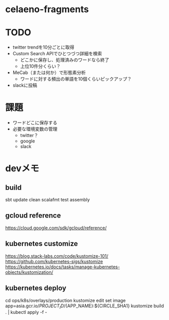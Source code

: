 # celaeno-fragments

# TODO
- twitter trendを10分ごとに取得
- Custom Search APIでひとつづつ詳細を検索
  - どこかに保存し、処理済みのワードなら終了
  - 上位10件分くらい？
- MeCab（または何か）で形態素分析
  - ワードに対する頻出の単語を10個くらいピックアップ？
- slackに投稿

# 課題
- ワードどこに保存する
- 必要な環境変数の管理
  - twitter？
  - google
  - slack


# devメモ
## build
sbt update clean scalafmt test assembly

## gcloud reference
https://cloud.google.com/sdk/gcloud/reference/

## kubernetes customize
https://blog.stack-labs.com/code/kustomize-101/
https://github.com/kubernetes-sigs/kustomize
https://kubernetes.io/docs/tasks/manage-kubernetes-objects/kustomization/

## kubernetes deploy
cd ops/k8s/overlays/production
kustomize edit set image app=asia.gcr.io/${PROJECT_ID}/${APP_NAME}:${CIRCLE_SHA1}
kustomize build . | kubectl apply -f -
